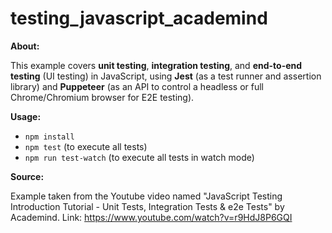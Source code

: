 # testing_javascript_academind

**About:**

This example covers **unit testing**, **integration testing**, and **end-to-end testing** (UI testing) in JavaScript, using **Jest** (as a test runner and assertion library) and **Puppeteer** (as an API to control a headless or full Chrome/Chromium browser for E2E testing).

**Usage:**

- `npm install`
- `npm test` (to execute all tests)
- `npm run test-watch` (to execute all tests in watch mode)

**Source:**

Example taken from the Youtube video named "JavaScript Testing Introduction Tutorial - Unit Tests, Integration Tests & e2e Tests" by Academind. Link: https://www.youtube.com/watch?v=r9HdJ8P6GQI
